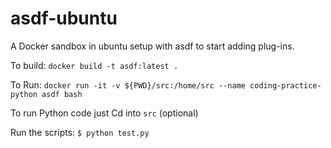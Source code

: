 # asdf-ubuntu
A Docker sandbox in ubuntu setup with asdf to start adding plug-ins.

To build:
`docker build -t asdf:latest .`

To Run:
`docker run -it -v ${PWD}/src:/home/src --name coding-practice-python asdf bash`

To run Python code just 
Cd into `src` (optional)

Run the scripts:
`$ python test.py`
